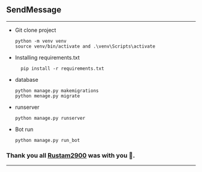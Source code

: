 ## SendMessage

___

* Git clone project

      python -m venv venv
      source venv/bin/activate and .\venv\Scripts\activate
* Installing requirements.txt

        pip install -r requirements.txt
* database

      python manage.py makemigrations
      python menage.py migrate
* runserver

      python manage.py runserver
* Bot run

      python manage.py run_bot

### Thank you all [Rustam2900](https://github.com/Rustam2900) was with you 🙂.

___

